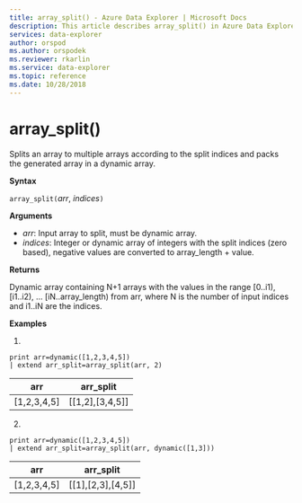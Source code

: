 ```yaml
---
title: array_split() - Azure Data Explorer | Microsoft Docs
description: This article describes array_split() in Azure Data Explorer.
services: data-explorer
author: orspod
ms.author: orspodek
ms.reviewer: rkarlin
ms.service: data-explorer
ms.topic: reference
ms.date: 10/28/2018
---
```

# array_split()

Splits an array to multiple arrays according to the split indices and packs the generated array in a dynamic array.

**Syntax**

`array_split(`*arr*, *indices*`)`

**Arguments**

* *arr*: Input array to split, must be dynamic array.
* *indices*: Integer or dynamic array of integers with the split indices (zero based), negative values are converted to array_length + value.

**Returns**

Dynamic array containing N+1 arrays with the values in the range [0..i1), [i1..i2), ... [iN..array_length) from arr, where N is the number of input indices and i1..iN are the indices.

**Examples**

1.
```kusto
print arr=dynamic([1,2,3,4,5]) 
| extend arr_split=array_split(arr, 2)
```
|arr|arr_split|
|---|---|
|[1,2,3,4,5]|[[1,2],[3,4,5]]|



2.
```kusto
print arr=dynamic([1,2,3,4,5]) 
| extend arr_split=array_split(arr, dynamic([1,3]))
```
|arr|arr_split|
|---|---|
|[1,2,3,4,5]|[[1],[2,3],[4,5]]|